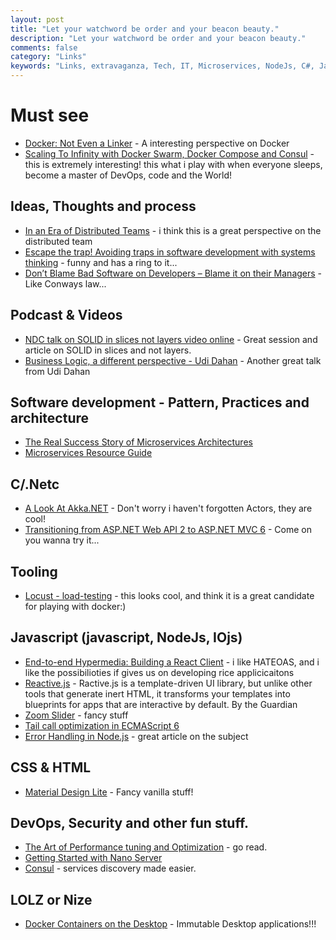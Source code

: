 ```yaml
---
layout: post
title: "Let your watchword be order and your beacon beauty."
description: "Let your watchword be order and your beacon beauty."
comments: false
category: "Links"
keywords: "Links, extravaganza, Tech, IT, Microservices, NodeJs, C#, Javascript, Solution architecture"
---
```

#  Must see #
  * [Docker: Not Even a Linker](http://adamierymenko.com/docker-not-even-a-linker/) - A interesting perspective on Docker
  * [Scaling To Infinity with Docker Swarm, Docker Compose and Consul](http://www.javacodegeeks.com/2015/07/scaling-to-infinity-with-docker-swarm-docker-compose-and-consul-part-14-a-taste-of-what-is-to-come.html) - this is extremely interesting! this what i play with when everyone sleeps, become a master of DevOps, code and the World!

##  Ideas, Thoughts and process ##
  * [In an Era of Distributed Teams](http://blog.goodstuff.im/some_process_thoughts) - i think this is a great perspective on the distributed team
  * [Escape the trap! Avoiding traps in software development with systems thinking](https://medium.com/@Smrimell/escape-the-trap-avoiding-traps-in-software-development-with-systems-thinking-cbc20af7c719) - funny and has a ring to it...
  * [Don’t Blame Bad Software on Developers – Blame it on their Managers](http://swreflections.blogspot.dk/2015/07/dont-blame-bad-software-on-developers.html) - Like Conways law...

##  Podcast & Videos ##
  * [NDC talk on SOLID in slices not layers video online](https://lostechies.com/jimmybogard/2015/07/02/ndc-talk-on-solid-in-slices-not-layers-video-online/) - Great session and article on SOLID in slices and not layers.  
  * [Business Logic, a different perspective - Udi Dahan](https://vimeo.com/131757759) - Another great talk from Udi Dahan
 
##  Software development - Pattern, Practices and architecture ##
  * [The Real Success Story of Microservices Architectures](http://www.javacodegeeks.com/2015/07/the-real-success-story-of-microservices-architectures.html)
  * [Microservices Resource Guide](http://martinfowler.com/microservices/) 

##  C/.Netc ##
  * [A Look At Akka.NET](http://www.codeproject.com/Articles/1007161/A-Look-saAt-Akka-NET) - Don't worry i haven't forgotten Actors, they are cool!
  * [Transitioning from ASP.NET Web API 2 to ASP.NET MVC 6](http://www.dotnetcurry.com/aspnet-mvc/1149/convert-aspnet-webapi2-aspnet5-mvc6) - Come on you wanna try it...

##  Tooling  ##
  * [Locust - load-testing](http://locust.io/) - this looks cool, and think it is a great candidate for playing with docker:)

##  Javascript (javascript, NodeJs, IOjs) ##
  * [End-to-end Hypermedia: Building a React Client](https://lostechies.com/jimmybogard/2015/07/01/end-to-end-hypermedia-building-a-react-client/) - i like HATEOAS, and i like the possibilioties if gives us on developing rice applicicaitons
  * [Reactive.js](http://www.ractivejs.org/) - Ractive.js is a template-driven UI library, but unlike other tools that generate inert HTML, it transforms your templates into blueprints for apps that are interactive by default. By the Guardian
  * [Zoom Slider](http://tympanus.net/codrops/2015/07/06/zoom-slider/) - fancy stuff
  * [Tail call optimization in ECMAScript 6](http://www.2ality.com/2015/06/tail-call-optimization.html) 
  * [Error Handling in Node.js](https://www.joyent.com/developers/node/design/errors) - great article on the subject

##  CSS & HTML ##
  * [Material Design Lite](http://www.getmdl.io/index.html) - Fancy vanilla stuff! 

##  DevOps, Security and other fun stuff.  ##
  * [The Art of Performance tuning and Optimization](http://blog.goyello.com/2015/07/06/the-art-of-performance-tuning-and-optimization/) - go read.
  * [Getting Started with Nano Server](https://msdn.microsoft.com/en-us/library/mt126167.aspx) 
  * [Consul](https://www.consul.io/) - services discovery made easier.

##  LOLZ or Nize ##
  * [Docker Containers on the Desktop](https://blog.jessfraz.com/post/docker-containers-on-the-desktop/) - Immutable Desktop applications!!!
